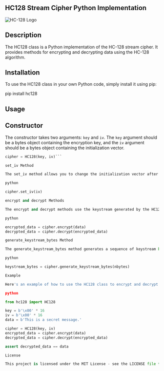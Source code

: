 HC128 Stream Cipher Python Implementation
-----------------------------------------

![HC-128 Logo]([https://autumn.revolt.chat/attachments/wS_r8tQoSBbBgZxEVd7z-pIgquQahbZ59QjSNLRF6j/01.jpg])

Description
-----------

The HC128 class is a Python implementation of the HC-128 stream cipher. It provides methods for encrypting and decrypting data using the HC-128 algorithm.

Installation
------------

To use the HC128 class in your own Python code, simply install it using pip:

pip install hc128


Usage
-----

Constructor
-----------

The constructor takes two arguments: `key` and `iv`. The `key` argument should be a bytes object containing the encryption key, and the `iv` argument should be a bytes object containing the initialization vector.

```python
cipher = HC128(key, iv)```

set_iv Method

The set_iv method allows you to change the initialization vector after the HC128 object has been created. This can be useful if you want to reuse the same key but encrypt different messages with different IVs.

python

cipher.set_iv(iv)

encrypt and decrypt Methods

The encrypt and decrypt methods use the keystream generated by the HC128 object to encrypt or decrypt a given message.

python

encrypted_data = cipher.encrypt(data)
decrypted_data = cipher.decrypt(encrypted_data)

generate_keystream_bytes Method

The generate_keystream_bytes method generates a sequence of keystream bytes by repeatedly calling the generate_keystream_byte method.

python

keystream_bytes = cipher.generate_keystream_bytes(nbytes)

Example

Here's an example of how to use the HC128 class to encrypt and decrypt a message:

python

from hc128 import HC128

key = b'\x00' * 16
iv = b'\x00' * 16
data = b'This is a secret message.'

cipher = HC128(key, iv)
encrypted_data = cipher.encrypt(data)
decrypted_data = cipher.decrypt(encrypted_data)

assert decrypted_data == data

License

This project is licensed under the MIT License - see the LICENSE file for details.
